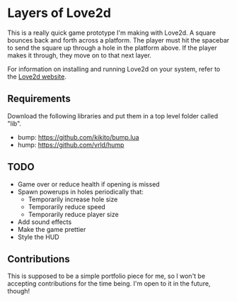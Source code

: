 # Layers of Love2d
This is a really quick game prototype I'm making with Love2d. A square bounces back and forth across a platform. The player must hit the spacebar to send the square up through a hole in the platform above. If the player makes it through, they move on to that next layer.

For information on installing and running Love2d on your system, refer to the [Love2d website](https://love2d.org/).

## Requirements
Download the following libraries and put them in a top level folder called "lib".
- bump: https://github.com/kikito/bump.lua
- hump: https://github.com/vrld/hump

## TODO
- Game over or reduce health if opening is missed
- Spawn powerups in holes periodically that:
  - Temporarily increase hole size
  - Temporarily reduce speed
  - Temporarily reduce player size
- Add sound effects
- Make the game prettier
- Style the HUD

## Contributions
This is supposed to be a simple portfolio piece for me, so I won't be accepting contributions for the time being. I'm open to it in the future, though!
